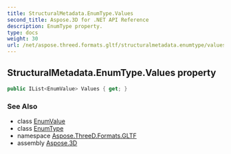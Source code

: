 ```yaml
---
title: StructuralMetadata.EnumType.Values
second_title: Aspose.3D for .NET API Reference
description: EnumType property. 
type: docs
weight: 30
url: /net/aspose.threed.formats.gltf/structuralmetadata.enumtype/values/
---
```

## StructuralMetadata.EnumType.Values property

```csharp
public IList<EnumValue> Values { get; }
```

### See Also

* class [EnumValue](../../structuralmetadata.enumvalue/)
* class [EnumType](../)
* namespace [Aspose.ThreeD.Formats.GLTF](../../structuralmetadata.enumtype/)
* assembly [Aspose.3D](../../../)


